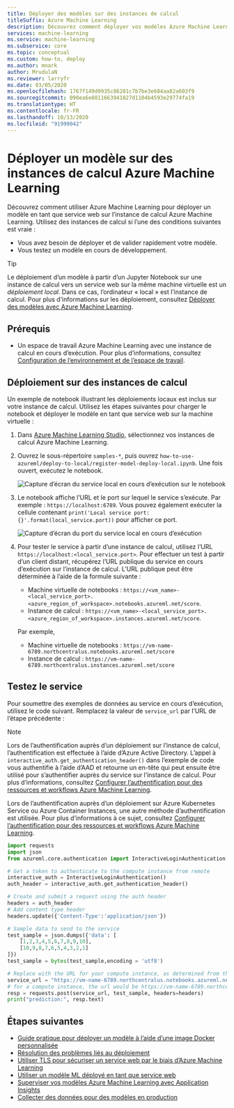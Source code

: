 ```yaml
---
title: Déployer des modèles sur des instances de calcul
titleSuffix: Azure Machine Learning
description: Découvrez comment déployer vos modèles Azure Machine Learning en tant que service web en utilisant des instances de calcul.
services: machine-learning
ms.service: machine-learning
ms.subservice: core
ms.topic: conceptual
ms.custom: how-to, deploy
ms.author: mnark
author: MrudulaN
ms.reviewer: larryfr
ms.date: 03/05/2020
ms.openlocfilehash: 1767f149d9935c86281c7b7be3e684aa82a603f9
ms.sourcegitcommit: 090ea6e8811663941827d1104b4593e29774fa19
ms.translationtype: HT
ms.contentlocale: fr-FR
ms.lasthandoff: 10/13/2020
ms.locfileid: "91999042"
---
```

# <a name="deploy-a-model-to-azure-machine-learning-compute-instances"></a>Déployer un modèle sur des instances de calcul Azure Machine Learning



Découvrez comment utiliser Azure Machine Learning pour déployer un modèle en tant que service web sur l’instance de calcul Azure Machine Learning. Utilisez des instances de calcul si l’une des conditions suivantes est vraie :

- Vous avez besoin de déployer et de valider rapidement votre modèle.
- Vous testez un modèle en cours de développement.

> [!TIP]
> Le déploiement d’un modèle à partir d’un Jupyter Notebook sur une instance de calcul vers un service web sur la même machine virtuelle est un _déploiement local_. Dans ce cas, l’ordinateur « local » est l’instance de calcul. Pour plus d’informations sur les déploiement, consultez [Déployer des modèles avec Azure Machine Learning](how-to-deploy-and-where.md).

## <a name="prerequisites"></a>Prérequis

- Un espace de travail Azure Machine Learning avec une instance de calcul en cours d’exécution. Pour plus d’informations, consultez [Configuration de l’environnement et de l’espace de travail](tutorial-1st-experiment-sdk-setup.md).

## <a name="deploy-to-the-compute-instances"></a>Déploiement sur des instances de calcul

Un exemple de notebook illustrant les déploiements locaux est inclus sur votre instance de calcul. Utilisez les étapes suivantes pour charger le notebook et déployer le modèle en tant que service web sur la machine virtuelle :

1. Dans [Azure Machine Learning Studio](https://ml.azure.com), sélectionnez vos instances de calcul Azure Machine Learning.

1. Ouvrez le sous-répertoire `samples-*`, puis ouvrez `how-to-use-azureml/deploy-to-local/register-model-deploy-local.ipynb`. Une fois ouvert, exécutez le notebook.

    ![Capture d’écran du service local en cours d’exécution sur le notebook](./media/how-to-deploy-local-container-notebook-vm/deploy-local-service.png)

1. Le notebook affiche l’URL et le port sur lequel le service s’exécute. Par exemple : `https://localhost:6789`. Vous pouvez également exécuter la cellule contenant `print('Local service port: {}'.format(local_service.port))` pour afficher ce port.

    ![Capture d’écran du port du service local en cours d’exécution](./media/how-to-deploy-local-container-notebook-vm/deploy-local-service-port.png)

1. Pour tester le service à partir d’une instance de calcul, utilisez l’URL `https://localhost:<local_service.port>`. Pour effectuer un test à partir d’un client distant, récupérez l’URL publique du service en cours d’exécution sur l’instance de calcul. L’URL publique peut être déterminée à l’aide de la formule suivante : 
    * Machine virtuelle de notebooks : `https://<vm_name>-<local_service_port>.<azure_region_of_workspace>.notebooks.azureml.net/score`. 
    * Instance de calcul : `https://<vm_name>-<local_service_port>.<azure_region_of_workspace>.instances.azureml.net/score`. 

    Par exemple, 
    * Machine virtuelle de notebooks : `https://vm-name-6789.northcentralus.notebooks.azureml.net/score` 
    * Instance de calcul : `https://vm-name-6789.northcentralus.instances.azureml.net/score`

## <a name="test-the-service"></a>Testez le service

Pour soumettre des exemples de données au service en cours d’exécution, utilisez le code suivant. Remplacez la valeur de `service_url` par l’URL de l’étape précédente :

> [!NOTE]
> Lors de l’authentification auprès d’un déploiement sur l’instance de calcul, l’authentification est effectuée à l’aide d’Azure Active Directory. L’appel à `interactive_auth.get_authentication_header()` dans l’exemple de code vous authentifie à l’aide d’AAD et retourne un en-tête qui peut ensuite être utilisé pour s’authentifier auprès du service sur l’instance de calcul. Pour plus d’informations, consultez [Configurer l’authentification pour des ressources et workflows Azure Machine Learning](how-to-setup-authentication.md#interactive-authentication).
>
> Lors de l’authentification auprès d’un déploiement sur Azure Kubernetes Service ou Azure Container Instances, une autre méthode d’authentification est utilisée. Pour plus d’informations à ce sujet, consultez [Configurer l’authentification pour des ressources et workflows Azure Machine Learning](how-to-setup-authentication.md#web-service-authentication).

```python
import requests
import json
from azureml.core.authentication import InteractiveLoginAuthentication

# Get a token to authenticate to the compute instance from remote
interactive_auth = InteractiveLoginAuthentication()
auth_header = interactive_auth.get_authentication_header()

# Create and submit a request using the auth header
headers = auth_header
# Add content type header
headers.update({'Content-Type':'application/json'})

# Sample data to send to the service
test_sample = json.dumps({'data': [
    [1,2,3,4,5,6,7,8,9,10],
    [10,9,8,7,6,5,4,3,2,1]
]})
test_sample = bytes(test_sample,encoding = 'utf8')

# Replace with the URL for your compute instance, as determined from the previous section
service_url = "https://vm-name-6789.northcentralus.notebooks.azureml.net/score"
# for a compute instance, the url would be https://vm-name-6789.northcentralus.instances.azureml.net/score
resp = requests.post(service_url, test_sample, headers=headers)
print("prediction:", resp.text)
```

## <a name="next-steps"></a>Étapes suivantes

* [Guide pratique pour déployer un modèle à l’aide d’une image Docker personnalisée](how-to-deploy-custom-docker-image.md)
* [Résolution des problèmes liés au déploiement](how-to-troubleshoot-deployment.md)
* [Utiliser TLS pour sécuriser un service web par le biais d’Azure Machine Learning](how-to-secure-web-service.md)
* [Utiliser un modèle ML déployé en tant que service web](how-to-consume-web-service.md)
* [Superviser vos modèles Azure Machine Learning avec Application Insights](how-to-enable-app-insights.md)
* [Collecter des données pour des modèles en production](how-to-enable-data-collection.md)
